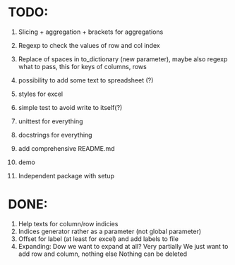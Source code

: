 # TODO:
1. Slicing + aggregation + brackets for aggregations
1. Regexp to check the values of row and col index
1. Replace of spaces in to_dictionary (new parameter), maybe also regexp what
    to pass, this for keys of columns, rows


1. possibility to add some text to spreadsheet (?)
1. styles for excel
1. simple test to avoid write to itself(?)

1. unittest for everything
1. docstrings for everything
1. add comprehensive README.md
1. demo

1. Independent package with setup



# DONE:
1. Help texts for column/row indicies
1. Indices generator rather as a parameter (not global parameter)
1. Offset for label (at least for excel) and add labels to file
1. Expanding:
    Dow we want to expand at all? Very partially
    We just want to add row and column, nothing else
    Nothing can be deleted